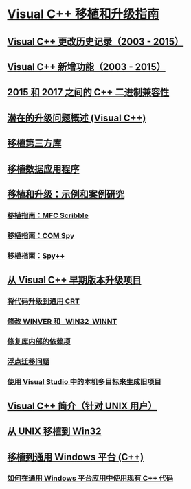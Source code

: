 # [Visual C++ 移植和升级指南](visual-cpp-porting-and-upgrading-guide.md)
## [Visual C++ 更改历史记录（2003 - 2015）](visual-cpp-change-history-2003-2015.md)
## [Visual C++ 新增功能（2003 - 2015）](visual-cpp-what-s-new-2003-through-2015.md)
## [2015 和 2017 之间的 C++ 二进制兼容性](binary-compat-2015-2017.md)
## [潜在的升级问题概述 (Visual C++)](overview-of-potential-upgrade-issues-visual-cpp.md)
## [移植第三方库](porting-third-party-libraries.md)
## [移植数据应用程序](porting-data-applications.md)
## [移植和升级：示例和案例研究](porting-and-upgrading-examples-and-case-studies.md)
### [移植指南：MFC Scribble](porting-guide-mfc-scribble.md)
### [移植指南：COM Spy](porting-guide-com-spy.md)
### [移植指南：Spy++](porting-guide-spy-increment.md)
## [从 Visual C++ 早期版本升级项目](upgrading-projects-from-earlier-versions-of-visual-cpp.md)
### [将代码升级到通用 CRT](upgrade-your-code-to-the-universal-crt.md)
### [修改 WINVER 和 _WIN32_WINNT](modifying-winver-and-win32-winnt.md)
### [修复库内部的依赖项](fix-your-dependencies-on-library-internals.md)
### [浮点迁移问题](floating-point-migration-issues.md)
### [使用 Visual Studio 中的本机多目标来生成旧项目](use-native-multi-targeting.md)
## [Visual C++ 简介（针对 UNIX 用户）](introduction-to-visual-cpp-for-unix-users.md)
## [从 UNIX 移植到 Win32](porting-from-unix-to-win32.md)
## [移植到通用 Windows 平台 (C++)](porting-to-the-universal-windows-platform-cpp.md)
### [如何在通用 Windows 平台应用中使用现有 C++ 代码](how-to-use-existing-cpp-code-in-a-universal-windows-platform-app.md)
